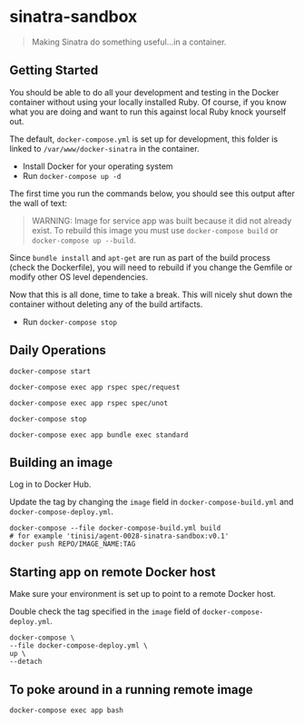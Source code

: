 # sinatra-sandbox

> Making Sinatra do something useful...in a container.

## Getting Started

You should be able to do all your development and testing in the Docker container without using your locally installed Ruby. Of course, if you know what you are doing and want to run this against local Ruby knock yourself out.

The default, `docker-compose.yml` is set up for development, this folder is linked to `/var/www/docker-sinatra` in the container.

* Install Docker for your operating system
* Run `docker-compose up -d`

The first time you run the commands below, you should see this output after the wall of text:

> WARNING: Image for service app was built because it did not already exist. To rebuild this image you must use `docker-compose build` or `docker-compose up --build`.

Since `bundle install` and `apt-get` are run as part of the build process (check the Dockerfile), you will need to rebuild if you change the Gemfile or modify other OS level dependencies.

Now that this is all done, time to take a break. This will nicely shut down the container without deleting any of the build artifacts.

* Run `docker-compose stop`

## Daily Operations

`docker-compose start`

`docker-compose exec app rspec spec/request`

`docker-compose exec app rspec spec/unot`

`docker-compose stop`

`docker-compose exec app bundle exec standard`

## Building an image

Log in to Docker Hub.

Update the tag by changing the `image` field in `docker-compose-build.yml` and `docker-compose-deploy.yml`.

```
docker-compose --file docker-compose-build.yml build
# for example 'tinisi/agent-0028-sinatra-sandbox:v0.1'
docker push REPO/IMAGE_NAME:TAG
```

## Starting app on remote Docker host

Make sure your environment is set up to point to a remote Docker host.

Double check the tag specified in the `image` field of `docker-compose-deploy.yml`.

```
docker-compose \
--file docker-compose-deploy.yml \
up \
--detach
```

## To poke around in a running remote image

```
docker-compose exec app bash
```
